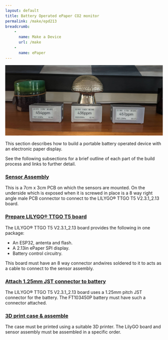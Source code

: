 ```yaml
---
layout: default
title: Battery Operated ePaper CO2 monitor
permalink: /make/epd213
breadcrumb:
    - 
      name: Make a Device
      url: /make
    - 
      name: ePaper
---
```


<img src="/buildimages/v1.0/finished-device.jpg" style="width:auto" alt="Complete ePaper CO2 monitor"/>

This section describes how to build a portable battery operated device with an electronic paper display. 

See the following subsections for a brief outline of each part of the build process and links to further detail.

### [Sensor Assembly](/make/sensor-assemblies/sunrise)
This is a 7cm x 3cm PCB on which the sensors are mounted. On the underside which is exposed when it is screwed in place is a 8 way right angle male PCB connector to connect to the LILYGO® TTGO T5 V2.3.1_2.13 board.

### [Prepare LILYGO® TTGO T5 board](/make/epd213/prepare)
The LILYGO® TTGO T5 V2.3.1_2.13 board provides the following in one package:
- An ESP32, antenta and flash.
- A 2.13in ePaper SPI display.
- Battery control circuitry.

This board must have an 8 way connector andwires soldered to it to acts as a cable to connect to the sensor assembly.

### [Attach 1.25mm JST connector to battery](/make/epd213/battery)
The LILYGO® TTGO T5 V2.3.1_2.13 board uses a 1.25mm pitch JST connector for the battery. The FT103450P battery must have such a connector attached.

### [3D print case & assemble](/make/epd213/assemble)
The case must be printed using a suitable 3D printer. The LilyGO board and sensor assembly must be assembled in a specific order.

